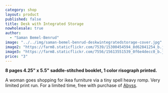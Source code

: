 ```yaml
---
category: shop
layout: product
published: false
title: Desk with Integrated Storage
nowholesale: true
author: 
  - "Saman Bemel-Benrud"
image: "../../img/saman-bemel-benrud-deskwintegratedstorage-cover.jpg"
image2: "https://farm8.staticflickr.com/7539/15300454594_8d62841254_b.jpg"
image3: "https://farm8.staticflickr.com/7556/15613551539_0f6e4decc0_b.jpg"
price: "3"
---
```


__8 pages 4.25" x 5.5" saddle-stitched booklet, 1 color risograph printed.__

A woman goes shopping for ikea furniture via a tiny spell heavy romp. Very limited print run. For a limited time, free with purchase of [Abyss](http://2dcloud.com/shop/abyss/).